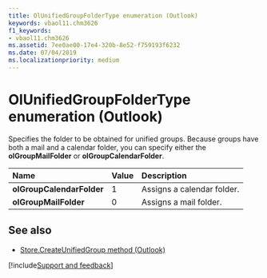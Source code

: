 ```yaml
---
title: OlUnifiedGroupFolderType enumeration (Outlook)
keywords: vbaol11.chm3626
f1_keywords:
- vbaol11.chm3626
ms.assetid: 7ee0ae00-17e4-320b-8e52-f759193f6232
ms.date: 07/04/2019
ms.localizationpriority: medium
---
```



# OlUnifiedGroupFolderType enumeration (Outlook)

Specifies the folder to be obtained for unified groups. Because groups have both a mail and a calendar folder, you can specify either the **olGroupMailFolder** or **olGroupCalendarFolder**.

|Name| Value| Description|
|:---|:-----|:-----------|
| **olGroupCalendarFolder**|1|Assigns a calendar folder.|
| **olGroupMailFolder**|0|Assigns a mail folder.|

## See also

- [Store.CreateUnifiedGroup method (Outlook)](Outlook.store.createunifiedgroup.md)


[!include[Support and feedback](~/includes/feedback-boilerplate.md)]